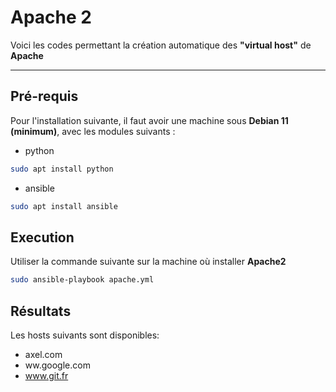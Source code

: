 # Apache 2

Voici les codes permettant la création automatique des **"virtual host"** de **Apache**

---

## Pré-requis

Pour l'installation suivante, il faut avoir une machine sous **Debian 11 (minimum)**, avec les modules suivants :
- python
```sh
sudo apt install python
```
- ansible
```sh
sudo apt install ansible
```

## Execution

Utiliser la commande suivante sur la machine où installer **Apache2**

```sh
sudo ansible-playbook apache.yml
```

## Résultats
Les hosts suivants sont disponibles:
- axel.com
- ww.google.com
- www.git.fr
